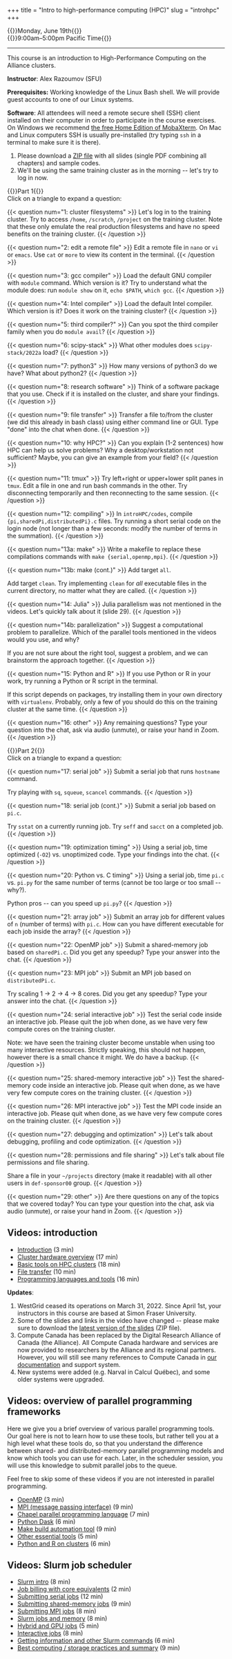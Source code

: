 +++
title = "Intro to high-performance computing (HPC)"
slug = "introhpc"
+++

{{<cor>}}Monday, June 19th{{</cor>}}\
{{<cgr>}}9:00am–5:00pm Pacific Time{{</cgr>}}

<!-- Course materials will be added here shortly before the start of the course. -->

---

This course is an introduction to High-Performance Computing on the Alliance clusters.

**Instructor**: Alex Razoumov (SFU)

**Prerequisites:** Working knowledge of the Linux Bash shell. We will provide guest accounts to one of our Linux systems.

**Software**: All attendees will need a remote secure shell (SSH) client installed on their computer in order to
participate in the course exercises. On Windows we recommend
[the free Home Edition of MobaXterm](https://mobaxterm.mobatek.net/download.html). On Mac and Linux computers SSH is
usually pre-installed (try typing `ssh` in a terminal to make sure it is there).

<!-- {{<cor>}}Part 1{{</cor>}} -->

1. Please download a [ZIP file](http://bit.ly/introhpc2) with all slides (single PDF combining all chapters)
   and sample codes.
1. We'll be using the same training cluster as in the morning -- let's try to log in now.

{{<cor>}}Part 1{{</cor>}} \
Click on a triangle to expand a question:

{{< question num="1: cluster filesystems" >}}
Let's log in to the training cluster. Try to access `/home`, `/scratch`, `/project` on the training cluster. Note that
these only emulate the real production filesystems and have no speed benefits on the training cluster.
{{< /question >}}

{{< question num="2: edit a remote file" >}}
Edit a remote file in `nano` or `vi` or `emacs`. Use `cat` or `more` to view its content in the terminal.
{{< /question >}}

{{< question num="3: gcc compiler" >}}
Load the default GNU compiler with `module` command. Which version is it? Try to understand what the module does: run
`module show` on it, `echo $PATH`, `which gcc`.
{{< /question >}}

{{< question num="4: Intel compiler" >}}
Load the default Intel compiler. Which version is it? Does it work on the training cluster?
{{< /question >}}

{{< question num="5: third compiler?" >}}
Can you spot the third compiler family when you do `module avail`?
{{< /question >}}

{{< question num="6: scipy-stack" >}}
What other modules does `scipy-stack/2022a` load?
{{< /question >}}

{{< question num="7: python3" >}}
How many versions of python3 do we have? What about python2?
{{< /question >}}

{{< question num="8: research software" >}}
Think of a software package that you use. Check if it is installed on the cluster, and share your findings.
{{< /question >}}

{{< question num="9: file transfer" >}}
Transfer a file to/from the cluster (we did this already in bash class) using either command line or GUI. Type "done"
into the chat when done.
{{< /question >}}

{{< question num="10: why HPC?" >}}
Can you explain (1-2 sentences) how HPC can help us solve problems? Why a desktop/workstation not sufficient? Maybe, you
can give an example from your field?
{{< /question >}}

{{< question num="11: tmux" >}}
Try left+right or upper+lower split panes in `tmux`. Edit a file in one and run bash commands in the
other. Try disconnecting temporarily and then reconnecting to the same session.
{{< /question >}}

{{< question num="12: compiling" >}}
In `introHPC/codes`, compile `{pi,sharedPi,distributedPi}.c` files. Try running a short serial code on the login node
(not longer than a few seconds: modify the number of terms in the summation).
{{< /question >}}

{{< question num="13a: make" >}}
Write a makefile to replace these compilations commands with `make {serial,openmp,mpi}`.
{{< /question >}}

{{< question num="13b: make (cont.)" >}}
Add target `all`.

Add target `clean`. Try implementing `clean` for *all* executable files in the current directory, no matter what they
are called.
{{< /question >}}

{{< question num="14: Julia" >}}
Julia parallelism was not mentioned in the videos. Let's quickly talk about it (slide 29).
{{< /question >}}

{{< question num="14b: parallelization" >}}
Suggest a computational problem to parallelize. Which of the parallel tools mentioned in the videos would you use, and
why?

If you are not sure about the right tool, suggest a problem, and we can brainstorm the approach together.
{{< /question >}}


{{< question num="15: Python and R" >}}
If you use Python or R in your work, try running a Python or R script in the terminal.

If this script depends on packages, try installing them in your own directory with `virtualenv`. Probably, only a few of
you should do this on the training cluster at the same time.
{{< /question >}}

{{< question num="16: other" >}}
Any remaining questions? Type your question into the chat, ask via audio (unmute), or raise your hand in Zoom.
{{< /question >}}







<!-- {{< solution >}} -->
<!-- ```sh -->
<!-- function countfiles() { -->
<!--     if [ $# -eq 0 ]; then -->
<!--         echo "No arguments given. Usage: countfiles dir1 dir2 ..." -->
<!--         return 1 -->
<!--     fi -->
<!--     for dir in $@; do -->
<!--         echo in $dir we found $(find $dir -type f | wc -l) files -->
<!--     done -->
<!-- } -->
<!-- ``` -->
<!-- {{< /solution >}} -->




{{<cor>}}Part 2{{</cor>}} \
Click on a triangle to expand a question:

{{< question num="17: serial job" >}}
Submit a serial job that runs `hostname` command.

Try playing with `sq`, `squeue`, `scancel` commands.
{{< /question >}}

{{< question num="18: serial job (cont.)" >}}
Submit a serial job based on `pi.c`.

Try `sstat` on a currently running job. Try `seff` and `sacct` on a completed job.
{{< /question >}}

{{< question num="19: optimization timing" >}}
Using a serial job, time optimized (`-O2`) vs. unoptimized code. Type your findings into the chat.
{{< /question >}}

{{< question num="20: Python vs. C timing" >}}
Using a serial job, time `pi.c` vs. `pi.py` for the same number of terms (cannot be too large or too small -- why?).

Python pros -- can you speed up `pi.py`?
{{< /question >}}

{{< question num="21: array job" >}}
Submit an array job for different values of `n` (number of terms) with `pi.c`. How can you have different executable for
each job inside the array?
{{< /question >}}

{{< question num="22: OpenMP job" >}}
Submit a shared-memory job based on `sharedPi.c`. Did you get any speedup? Type your answer into the chat.
{{< /question >}}

{{< question num="23: MPI job" >}}
Submit an MPI job based on `distributedPi.c`.

Try scaling 1 → 2 → 4 → 8 cores. Did you get any speedup? Type your answer into the chat.
{{< /question >}}

{{< question num="24: serial interactive job" >}}
Test the serial code inside an interactive job. Please quit the job when done, as we have very few compute cores on the
training cluster.

Note: we have seen the training cluster become unstable when using too many interactive resources. Strictly speaking,
this should not happen, however there is a small chance it might. We do have a backup.
{{< /question >}}

{{< question num="25: shared-memory interactive job" >}}
Test the shared-memory code inside an interactive job. Please quit when done, as we have very few compute cores on the training cluster.
{{< /question >}}

{{< question num="26: MPI interactive job" >}}
Test the MPI code inside an interactive job. Please quit when done, as we have very few compute cores on the training cluster.
{{< /question >}}

{{< question num="27: debugging and optimization" >}}
Let's talk about debugging, profiling and code optimization.
{{< /question >}}

{{< question num="28: permissions and file sharing" >}}
Let's talk about file permissions and file sharing.

Share a file in your `~/projects` directory (make it readable) with all other users in `def-sponsor00` group.
{{< /question >}}

{{< question num="29: other" >}}
Are there questions on any of the topics that we covered today? You can type your question into the chat, ask via audio
(unmute), or raise your hand in Zoom.
{{< /question >}}











<!-- - Edit a remote file in nano or vi or emacs. -->
<!-- - Try to understand what the default GNU compiler module does: run `module show` on it, print `PATH` -->
<!--   variable, locate the GNU C compiler. -->
<!-- - Check if your favourite research software is installed on the cluster. -->
<!-- - Write a makefile from scratch. -->
<!-- - Try left+right or upper+lower split panes in tmux on the cluster. -->






## Videos: introduction

- [Introduction](https://www.youtube.com/watch?v=dVMNSp98yRA) (3 min)
- [Cluster hardware overview](https://www.youtube.com/watch?v=pLy3m9Nq4rM) (17 min)
- [Basic tools on HPC clusters](https://www.youtube.com/watch?v=9StaWaE4KRw) (18 min)
- [File transfer](https://www.youtube.com/watch?v=SjANgOLA4lc) (10 min)
- [Programming languages and tools](https://www.youtube.com/watch?v=dhV0Jg8VLoU) (16 min)

**Updates**:
1. WestGrid ceased its operations on March 31, 2022. Since April 1st, your instructors in this course are
   based at Simon Fraser University.
1. Some of the slides and links in the video have changed -- please make sure to download
   the [latest version of the slides](http://bit.ly/introhpc2) (ZIP file).
1. Compute Canada has been replaced by the Digital Research Alliance of Canada (the Alliance). All Compute
  Canada hardware and services are now provided to researchers by the Alliance and its regional
  partners. However, you will still see many references to Compute Canada in
  [our documentation](https://docs.alliancecan.ca) and support system.
1. New systems were added (e.g. Narval in Calcul Québec), and some older systems were upgraded.

## Videos: overview of parallel programming frameworks

Here we give you a brief overview of various parallel programming tools. Our goal here is not to learn how to
use these tools, but rather tell you at a high level what these tools do, so that you understand the
difference between shared- and distributed-memory parallel programming models and know which tools you can use
for each. Later, in the scheduler session, you will use this knowledge to submit parallel jobs to the queue.

Feel free to skip some of these videos if you are not interested in parallel programming.

- [OpenMP](https://www.youtube.com/watch?v=hrN8hYYI-GA) (3 min)
- [MPI (message passing interface)](https://www.youtube.com/watch?v=0jTuecDVPYI) (9 min)
- [Chapel parallel programming language](https://www.youtube.com/watch?v=ptR9Wa-Saek) (7 min)
- [Python Dask](https://www.youtube.com/watch?v=-kYclNmUuX0) (6 min)
- [Make build automation tool](https://www.youtube.com/watch?v=m_60GzGJn6E) (9 min)
- [Other essential tools](https://www.youtube.com/watch?v=Ncwmx80zlGE) (5 min)
- [Python and R on clusters](https://www.youtube.com/watch?v=hqdvNMAaegI) (6 min)

## Videos: Slurm job scheduler

- [Slurm intro](https://www.youtube.com/watch?v=Qd39UkdajwQ) (8 min)
- [Job billing with core equivalents](https://www.youtube.com/watch?v=GjI8Fmzo20A) (2 min)
- [Submitting serial jobs](https://www.youtube.com/watch?v=sv5lUnoBV30) (12 min)
- [Submitting shared-memory jobs](https://www.youtube.com/watch?v=rIxTP8d8PaM) (9 min)
- [Submitting MPI jobs](https://www.youtube.com/watch?v=7RWpRtCCPz8) (8 min)
- [Slurm jobs and memory](https://www.youtube.com/watch?v=zaYUIjsuKoU) (8 min)
- [Hybrid and GPU jobs](https://www.youtube.com/watch?v=-1g2WM9kG88) (5 min)
- [Interactive jobs](https://www.youtube.com/watch?v=Ye7IrSxaN2k) (8 min)
- [Getting information and other Slurm commands](https://www.youtube.com/watch?v=I_U5u9F-_no) (6 min)
- [Best computing / storage practices and summary](https://www.youtube.com/watch?v=G4dcMri-gDM) (9 min)


<!-- An interactive job will give you a bash shell on one the nodes that was allocated to your job. There you -->
<!-- can start a test run, debug your code, start a VNC/ParaView/VisIt/etc server and connect to it from a -->
<!-- client on your computer, etc. Note that interactive jobs typically have a short maximum runtime, usually -->
<!-- 3 hours. -->

<!-- One of the main takeaways from this course is to learn how to transition between `sbatch` and `salloc` -->
<!-- commands. You may debug your workflow with `salloc`, transition to production jobs with `sbatch`, and -->
<!-- then find that you need to use `salloc` again to debug problems and to analyze your large datasets. -->
